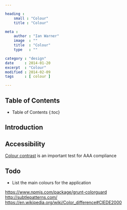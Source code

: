 ```yaml
---

heading :
    small : "Colour"
    title : "Colour"

meta :
    author : "Ian Warner"
    image  : ""
    title  : "Colour"
    type   : ""

category : "design"
date     : 2014-01-20
excerpt  : "Colour"
modified : 2014-02-09
tags     : [ colour ]

---
```


## Table of Contents
* Table of Contents
{:toc}

## Introduction

## Accessibility
[Colour contrast][] is an important test for AAA compliance

## Todo
* List the main colours for the application

[Colour contrast]:http://www.snook.ca/technical/colour_contrast/colour.html

https://www.npmjs.com/package/grunt-colorguard
http://subtlepatterns.com/
https://en.wikipedia.org/wiki/Color_difference#CIEDE2000